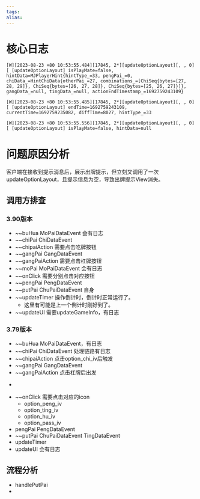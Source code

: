 ```yaml
---
tags: 
alias:
---
```

# 核心日志
```log
[W][2023-08-23 +80 10:53:55.484][17845, 2*][updateOptionLayout][, , 0][ [updateOptionLayout] isPlayMate=false, hintData=MJPlayerHint{hintType_=33, pengPai_=0, chiData_=HintChiData{otherPai_=27, combinations_=[ChiSeq{bytes=[27, 28, 29]}, ChiSeq{bytes=[26, 27, 28]}, ChiSeq{bytes=[25, 26, 27]}]}, gangData_=null, tingData_=null, actionEndTimestamp_=1692759243109}

[W][2023-08-23 +80 10:53:55.485][17845, 2*][updateOptionLayout][, , 0][ [updateOptionLayout] endTime=1692759243109, currentTime=1692759235082, diffTime=8027, hintType_=33

[W][2023-08-23 +80 10:53:55.556][17845, 2*][updateOptionLayout][, , 0][ [updateOptionLayout] isPlayMate=false, hintData=null
```

# 问题原因分析
客户端在接收到提示消息后，展示出牌提示，但立刻又调用了一次updateOptionLayout，且提示信息为空，导致出牌提示View消失。

## 调用方排查
### 3.90版本
- ~~buHua MoPaiDataEvent 会有日志
- ~~chiPai ChiDataEvent
- ~~chipaiAction 需要点击吃牌按钮
- ~~gangPai GangDataEvent
- ~~gangPaiAction 需要点击杠牌按钮
- ~~moPai MoPaiDataEvent 会有日志
- ~~onClick 需要分别点击对应按钮
- ~~pengPai PengDataEvent
- ~~putPai ChuPaiDataEvent 自身
- ~~updateTimer 操作倒计时，倒计时正常运行了。
	- 这里有可能是上一个倒计时刚好到了。
- ~~updateUI 需要updateGameInfo，有日志

### 3.79版本
- ~~buHua MoPaiDataEvent，有日志
- ~~chiPai ChiDataEvent 处理链路有日志
- ~~chipaiAction 点击option_chi_iv后触发
- ~~gangPai GangDataEvent
- ~~gangPaiAction 点击杠牌后出发
- ~~~~moPai MoPaiDataEvent
- ~~onClick 需要点击对应的icon
	- option_peng_iv
	- option_ting_iv
	- option_hu_iv
	- option_pass_iv
- pengPai  PengDataEvent
- ~~putPai ChuPaiDataEvent TingDataEvent
- updateTimer
- updateUI 会有日志

## 流程分析



- handlePutPai
- 
